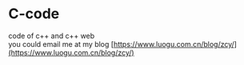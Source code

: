 # C-code
code of c++ and c++ web  
you could email me at my blog [https://www.luogu.com.cn/blog/zcy/](https://www.luogu.com.cn/blog/zcy/)  
